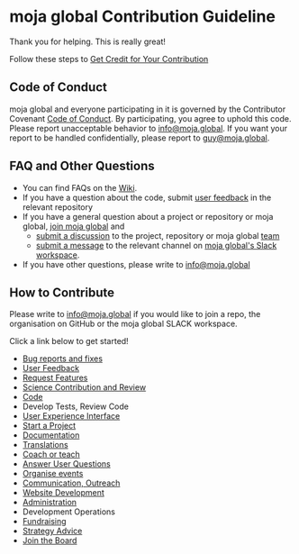 # moja global Contribution Guideline

Thank you for helping. This is really great!

Follow these steps to [Get Credit for Your Contribution](Contributing/How-to-Get-Credit-for-Your-Contribution.md)


## Code of Conduct
moja global and everyone participating in it is governed by the Contributor Covenant [Code of Conduct](CODE_OF_CONDUCT.md). By participating, you agree to uphold this code. Please report unacceptable behavior to info@moja.global. If you want your report to be handled confidentially, please report to guy@moja.global.


## FAQ and Other Questions

* You can find FAQs on the [Wiki](https://github.com/moja-global/.github/wiki).
* If you have a question about the code, submit [user feedback](Contributing/How-to-Provide-User-Feedback.md) in the relevant repository
* If you have a general question about a project or repository or moja global, [join moja global](Contributing/How-to-Join-moja-global.md) and
    * [submit a discussion](https://help.github.com/en/articles/about-team-discussions) to the project, repository or moja global [team](https://github.com/orgs/moja-global/teams)
    * [submit a message](https://get.slack.help/hc/en-us/categories/200111606#send-messages) to the relevant channel on [moja global's Slack workspace](mojaglobal.slack.com).
* If you have other questions, please write to info@moja.global



## How to Contribute
Please write to info@moja.global if you would like to join a repo, the organisation on GitHub or the moja global SLACK workspace.

Click a link below to get started!



*   [Bug reports and fixes](Contributing/How-to-Report-Bugs.md)
*   [User Feedback](Contributing/How-to-Provide-User-Feedback.md)
*   [Request Features](Contributing/How-to-Request-a-New-Feature.md)
*   [Science Contribution and Review](Contributing/How-to-Contribute-Review-Science-Design.md)
*   [Code](Contributing/How-to-Contribute-Code.md)
*   Develop Tests, Review Code
*   [User Experience Interface](Contributing/How-to-Improve-the-User-Interface.md)
*   [Start a Project](Contributing/How-to-Start-a-New-Project.md)
*   [Documentation](Contributing/How-to-Document-Your-Contribution.md)
*   [Translations](Contributing/How-to-Provide-Translations.md)
*   [Coach or teach](Contributing/How-to-Coach-New-Contributors.md)
*   [Answer User Questions](Contributing/How-to-Answer-User-Questions.md)
*   [Organise events](Contributing/How-to-Organise-Events.md)
*   [Communication, Outreach](Contributing/How-to-Assist-with-Comms.md)
*   [Website Development](Contributing/How-to-Improve-the-Website.md)
*   [Administration](Contributing/How-to-Assist-with-Admin.md)
*   Development Operations
*   [Fundraising](Contributing/How-to-Assist-with-Fundraising.md)
*   [Strategy Advice](Contributing/How-to-Provide-Strategic-Advice.md)
*   [Join the Board](Contributing/How-to-Join-the-Strategy-Board.md)
